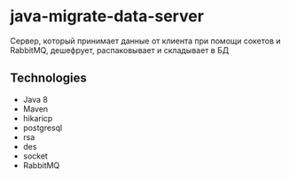 # java-migrate-data-server
Сервер, который принимает данные от клиента при помощи сокетов и RabbitMQ, дешефрует, распаковывает и складывает в БД

## Technologies
 - Java 8
 - Maven
 - hikaricp
 - postgresql
 - rsa
 - des
 - socket
 - RabbitMQ
 